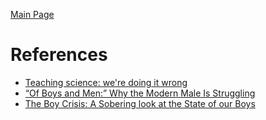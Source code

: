 [Main Page](../README.md)

# References
- [Teaching science: we're doing it wrong](https://www.youtube.com/watch?v=5duz42kHqPs)
- [“Of Boys and Men:” Why the Modern Male Is Struggling](https://www.youtube.com/watch?v=kLBHUC90UFg)
- [The Boy Crisis: A Sobering look at the State of our Boys](https://www.youtube.com/watch?v=Qi1oN1icAYc)
